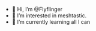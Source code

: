 - 👋 Hi, I’m @Flyflinger
- 👀 I’m interested in meshtastic.
- 🌱 I’m currently learning all I can
  




<!---
Flyflinger/Flyflinger is a ✨ special ✨ repository because its `README.md` (this file) appears on your GitHub profile.
You can click the Preview link to take a look at your changes.
--->

